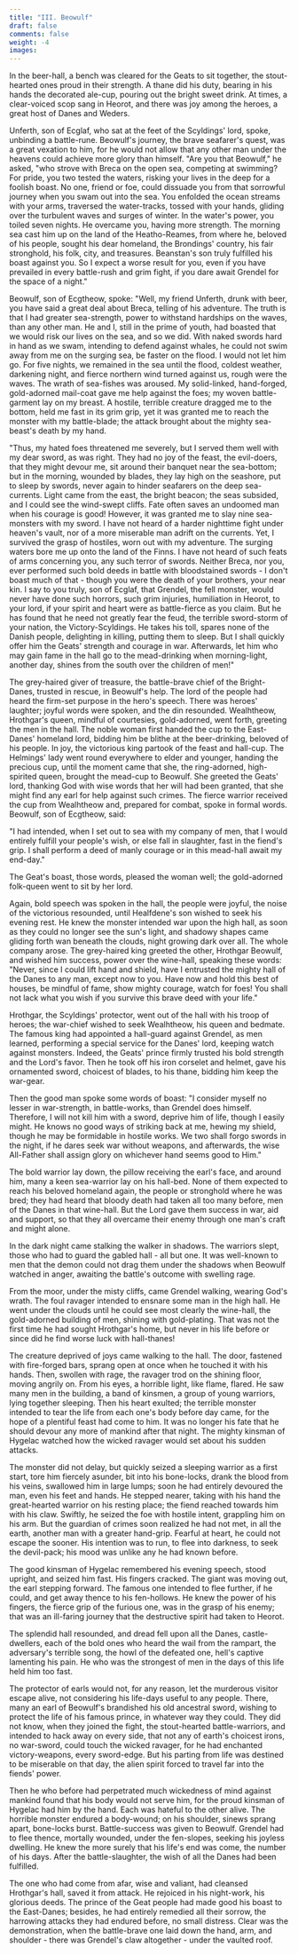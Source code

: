 ```yaml
---
title: "III. Beowulf"
draft: false
comments: false
weight: -4
images:
---
```


In the beer-hall, a bench was cleared for the Geats to sit together, the stout-hearted ones proud in their strength. A thane did his duty, bearing in his hands the decorated ale-cup, pouring out the bright sweet drink. At times, a clear-voiced scop sang in Heorot, and there was joy among the heroes, a great host of Danes and Weders.

Unferth, son of Ecglaf, who sat at the feet of the Scyldings' lord, spoke, unbinding a battle-rune. Beowulf's journey, the brave seafarer's quest, was a great vexation to him, for he would not allow that any other man under the heavens could achieve more glory than himself. "Are you that Beowulf," he asked, "who strove with Breca on the open sea, competing at swimming? For pride, you two tested the waters, risking your lives in the deep for a foolish boast. No one, friend or foe, could dissuade you from that sorrowful journey when you swam out into the sea. You enfolded the ocean streams with your arms, traversed the water-tracks, tossed with your hands, gliding over the turbulent waves and surges of winter. In the water's power, you toiled seven nights. He overcame you, having more strength. The morning sea cast him up on the land of the Heatho-Reames, from where he, beloved of his people, sought his dear homeland, the Brondings' country, his fair stronghold, his folk, city, and treasures. Beanstan's son truly fulfilled his boast against you. So I expect a worse result for you, even if you have prevailed in every battle-rush and grim fight, if you dare await Grendel for the space of a night."

Beowulf, son of Ecgtheow, spoke: "Well, my friend Unferth, drunk with beer, you have said a great deal about Breca, telling of his adventure. The truth is that I had greater sea-strength, power to withstand hardships on the waves, than any other man. He and I, still in the prime of youth, had boasted that we would risk our lives on the sea, and so we did. With naked swords hard in hand as we swam, intending to defend against whales, he could not swim away from me on the surging sea, be faster on the flood. I would not let him go. For five nights, we remained in the sea until the flood, coldest weather, darkening night, and fierce northern wind turned against us, rough were the waves. The wrath of sea-fishes was aroused. My solid-linked, hand-forged, gold-adorned mail-coat gave me help against the foes; my woven battle-garment lay on my breast. A hostile, terrible creature dragged me to the bottom, held me fast in its grim grip, yet it was granted me to reach the monster with my battle-blade; the attack brought about the mighty sea-beast's death by my hand.

"Thus, my hated foes threatened me severely, but I served them well with my dear sword, as was right. They had no joy of the feast, the evil-doers, that they might devour me, sit around their banquet near the sea-bottom; but in the morning, wounded by blades, they lay high on the seashore, put to sleep by swords, never again to hinder seafarers on the deep sea-currents. Light came from the east, the bright beacon; the seas subsided, and I could see the wind-swept cliffs. Fate often saves an undoomed man when his courage is good! However, it was granted me to slay nine sea-monsters with my sword. I have not heard of a harder nighttime fight under heaven's vault, nor of a more miserable man adrift on the currents. Yet, I survived the grasp of hostiles, worn out with my adventure. The surging waters bore me up onto the land of the Finns. I have not heard of such feats of arms concerning you, any such terror of swords. Neither Breca, nor you, ever performed such bold deeds in battle with bloodstained swords - I don't boast much of that - though you were the death of your brothers, your near kin. I say to you truly, son of Ecglaf, that Grendel, the fell monster, would never have done such horrors, such grim injuries, humiliation in Heorot, to your lord, if your spirit and heart were as battle-fierce as you claim. But he has found that he need not greatly fear the feud, the terrible sword-storm of your nation, the Victory-Scyldings. He takes his toll, spares none of the Danish people, delighting in killing, putting them to sleep. But I shall quickly offer him the Geats' strength and courage in war. Afterwards, let him who may gain fame in the hall go to the mead-drinking when morning-light, another day, shines from the south over the children of men!"

The grey-haired giver of treasure, the battle-brave chief of the Bright-Danes, trusted in rescue, in Beowulf's help. The lord of the people had heard the firm-set purpose in the hero's speech. There was heroes' laughter; joyful words were spoken, and the din resounded. Wealhtheow, Hrothgar's queen, mindful of courtesies, gold-adorned, went forth, greeting the men in the hall. The noble woman first handed the cup to the East-Danes' homeland lord, bidding him be blithe at the beer-drinking, beloved of his people. In joy, the victorious king partook of the feast and hall-cup. The Helmings' lady went round everywhere to elder and younger, handing the precious cup, until the moment came that she, the ring-adorned, high-spirited queen, brought the mead-cup to Beowulf. She greeted the Geats' lord, thanking God with wise words that her will had been granted, that she might find any earl for help against such crimes. The fierce warrior received the cup from Wealhtheow and, prepared for combat, spoke in formal words. Beowulf, son of Ecgtheow, said:

"I had intended, when I set out to sea with my company of men, that I would entirely fulfill your people's wish, or else fall in slaughter, fast in the fiend's grip. I shall perform a deed of manly courage or in this mead-hall await my end-day."

The Geat's boast, those words, pleased the woman well; the gold-adorned folk-queen went to sit by her lord.

Again, bold speech was spoken in the hall, the people were joyful, the noise of the victorious resounded, until Healfdene's son wished to seek his evening rest. He knew the monster intended war upon the high hall, as soon as they could no longer see the sun's light, and shadowy shapes came gliding forth wan beneath the clouds, night growing dark over all. The whole company arose. The grey-haired king greeted the other, Hrothgar Beowulf, and wished him success, power over the wine-hall, speaking these words: "Never, since I could lift hand and shield, have I entrusted the mighty hall of the Danes to any man, except now to you. Have now and hold this best of houses, be mindful of fame, show mighty courage, watch for foes! You shall not lack what you wish if you survive this brave deed with your life."

Hrothgar, the Scyldings' protector, went out of the hall with his troop of heroes; the war-chief wished to seek Wealhtheow, his queen and bedmate. The famous king had appointed a hall-guard against Grendel, as men learned, performing a special service for the Danes' lord, keeping watch against monsters. Indeed, the Geats' prince firmly trusted his bold strength and the Lord's favor. Then he took off his iron corselet and helmet, gave his ornamented sword, choicest of blades, to his thane, bidding him keep the war-gear.

Then the good man spoke some words of boast: "I consider myself no lesser in war-strength, in battle-works, than Grendel does himself. Therefore, I will not kill him with a sword, deprive him of life, though I easily might. He knows no good ways of striking back at me, hewing my shield, though he may be formidable in hostile works. We two shall forgo swords in the night, if he dares seek war without weapons, and afterwards, the wise All-Father shall assign glory on whichever hand seems good to Him."

The bold warrior lay down, the pillow receiving the earl's face, and around him, many a keen sea-warrior lay on his hall-bed. None of them expected to reach his beloved homeland again, the people or stronghold where he was bred; they had heard that bloody death had taken all too many before, men of the Danes in that wine-hall. But the Lord gave them success in war, aid and support, so that they all overcame their enemy through one man's craft and might alone.

In the dark night came stalking the walker in shadows. The warriors slept, those who had to guard the gabled hall - all but one. It was well-known to men that the demon could not drag them under the shadows when Beowulf watched in anger, awaiting the battle's outcome with swelling rage.

From the moor, under the misty cliffs, came Grendel walking, wearing God's wrath. The foul ravager intended to ensnare some man in the high hall. He went under the clouds until he could see most clearly the wine-hall, the gold-adorned building of men, shining with gold-plating. That was not the first time he had sought Hrothgar's home, but never in his life before or since did he find worse luck with hall-thanes!

The creature deprived of joys came walking to the hall. The door, fastened with fire-forged bars, sprang open at once when he touched it with his hands. Then, swollen with rage, the ravager trod on the shining floor, moving angrily on. From his eyes, a horrible light, like flame, flared. He saw many men in the building, a band of kinsmen, a group of young warriors, lying together sleeping. Then his heart exulted; the terrible monster intended to tear the life from each one's body before day came, for the hope of a plentiful feast had come to him. It was no longer his fate that he should devour any more of mankind after that night. The mighty kinsman of Hygelac watched how the wicked ravager would set about his sudden attacks.

The monster did not delay, but quickly seized a sleeping warrior as a first start, tore him fiercely asunder, bit into his bone-locks, drank the blood from his veins, swallowed him in large lumps; soon he had entirely devoured the man, even his feet and hands. He stepped nearer, taking with his hand the great-hearted warrior on his resting place; the fiend reached towards him with his claw. Swiftly, he seized the foe with hostile intent, grappling him on his arm. But the guardian of crimes soon realized he had not met, in all the earth, another man with a greater hand-grip. Fearful at heart, he could not escape the sooner. His intention was to run, to flee into darkness, to seek the devil-pack; his mood was unlike any he had known before.

The good kinsman of Hygelac remembered his evening speech, stood upright, and seized him fast. His fingers cracked. The giant was moving out, the earl stepping forward. The famous one intended to flee further, if he could, and get away thence to his fen-hollows. He knew the power of his fingers, the fierce grip of the furious one, was in the grasp of his enemy; that was an ill-faring journey that the destructive spirit had taken to Heorot.

The splendid hall resounded, and dread fell upon all the Danes, castle-dwellers, each of the bold ones who heard the wail from the rampart, the adversary's terrible song, the howl of the defeated one, hell's captive lamenting his pain. He who was the strongest of men in the days of this life held him too fast.

The protector of earls would not, for any reason, let the murderous visitor escape alive, not considering his life-days useful to any people. There, many an earl of Beowulf's brandished his old ancestral sword, wishing to protect the life of his famous prince, in whatever way they could. They did not know, when they joined the fight, the stout-hearted battle-warriors, and intended to hack away on every side, that not any of earth's choicest irons, no war-sword, could touch the wicked ravager, for he had enchanted victory-weapons, every sword-edge. But his parting from life was destined to be miserable on that day, the alien spirit forced to travel far into the fiends' power.

Then he who before had perpetrated much wickedness of mind against mankind found that his body would not serve him, for the proud kinsman of Hygelac had him by the hand. Each was hateful to the other alive. The horrible monster endured a body-wound; on his shoulder, sinews sprang apart, bone-locks burst. Battle-success was given to Beowulf. Grendel had to flee thence, mortally wounded, under the fen-slopes, seeking his joyless dwelling. He knew the more surely that his life's end was come, the number of his days. After the battle-slaughter, the wish of all the Danes had been fulfilled.

The one who had come from afar, wise and valiant, had cleansed Hrothgar's hall, saved it from attack. He rejoiced in his night-work, his glorious deeds. The prince of the Geat people had made good his boast to the East-Danes; besides, he had entirely remedied all their sorrow, the harrowing attacks they had endured before, no small distress. Clear was the demonstration, when the battle-brave one laid down the hand, arm, and shoulder - there was Grendel's claw altogether - under the vaulted roof.
